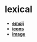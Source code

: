 <!-- generated by markdown-notes-tree -->

# lexical

<!-- optional markdown-notes-tree directory description starts here -->

<!-- optional markdown-notes-tree directory description ends here -->

- [**emoji**](emoji)
- [**icons**](icons)
- [**image**](image)
